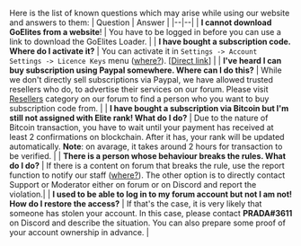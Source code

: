Here is the list of known questions which may arise while using our website and answers to them:
| Question | Answer |
|--|--|
| **I cannot download GoElites from a website**! | You have to be logged in before you can use a link to download the GoElites Loader. |
| **I have bought a subscription code. Where do I activate it?** | You can activate it in ``Settings -> Account Settings -> Licence Keys`` menu ([where?](https://s.put.re/26ev89S.png)). [[Direct link](https://goelites.net/index.php?app=core&module=system&controller=settings&area=licencesystem)] |
| **I've heard I can buy subscription using Paypal somewhere. Where can I do this?** | While we don't directly sell subscriptions via Paypal, we have allowed trusted resellers who do, to advertise their services on our forum. Please visit [Resellers](https://goelites.net/index.php?/forum/68-resellers/) category on our forum to find a person who you want to buy subscription code from. |
| **I have bought a subscription via Bitcoin but I'm still not assigned with Elite rank! What do I do?** | Due to the nature of Bitcoin transaction, you have to wait until your payment has received at least 2 confirmations on blockchain. After it has, your rank will be updated automatically. **Note**: on avarage, it takes around 2 hours for transaction to be verified. |
| **There is a person whose behaviour breaks the rules. What do I do?** | If there is a content on forum that breaks the rule, use the report function to notify our staff ([where?](https://s.put.re/umYNw4M.png)). The other option is to directly contact Support or Moderator either on forum or on Discord and report the violation.|
| **I used to be able to log in to my forum account but not I am not! How do I restore the access?** | If that's the case, it is very likely that someone has stolen your account. In this case, please contact **PRADA#3611** on Discord and describe the situation. You can also prepare some proof of your account ownership in advance. |

